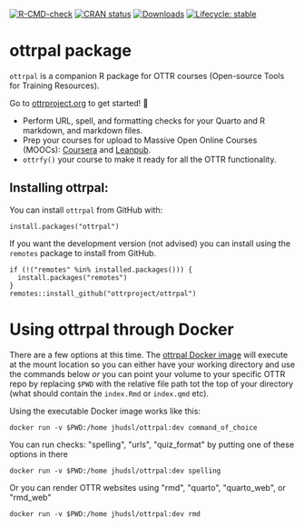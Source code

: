 
<!-- badges: start -->

[![R-CMD-check](https://github.com/ottrproject/ottrpal/workflows/R-CMD-check/badge.svg)](https://github.com/ottrproject/ottrpal/actions) [![CRAN status](https://www.r-pkg.org/badges/version/ottrpal)](https://CRAN.R-project.org/package=ottrpal) [![Downloads](http://cranlogs.r-pkg.org/badges/grand-total/ottrpal)](https://cran.r-project.org/package=ottrpal) [![Lifecycle: stable](https://img.shields.io/badge/lifecycle-stable-brightgreen.svg)](https://lifecycle.r-lib.org/articles/stages.html#stable) <!-- [![GitHub release (latest by --> <!-- date)](https://img.shields.io/github/v/release/ottrproject/ottrpal?style=social)](https://github.com/ottrproject/ottrpal/releases/tag/v1.0.0) --> <!-- [![Codecov test --> <!-- coverage](https://codecov.io/gh/ottrproject/ottrpal/branch/main/graph/badge.svg)](https://codecov.io/gh/ottrproject/ottrpal?branch=main) -->

<!-- badges: end -->

<!-- README.md is generated from README.Rmd. Please edit that file -->

# ottrpal package

`ottrpal` is a companion R package for OTTR courses (Open-source Tools for Training Resources).

Go to [ottrproject.org](https://www.ottrproject.org/) to get started! :tada:

- Perform URL, spell, and formatting checks for your Quarto and R markdown, and markdown files.
- Prep your courses for upload to Massive Open Online Courses (MOOCs): [Coursera](https://www.coursera.org/) and [Leanpub](https://leanpub.com/).
- `ottrfy()` your course to make it ready for all the OTTR functionality. 

## Installing ottrpal:

You can install `ottrpal` from GitHub with:
```
install.packages("ottrpal")
```

If you want the development version (not advised) you can install using the `remotes` package to install from GitHub.
```
if (!("remotes" %in% installed.packages())) {
  install.packages("remotes")
}
remotes::install_github("ottrproject/ottrpal")
```

# Using ottrpal through Docker 

There are a few options at this time. The [ottrpal Docker image](https://github.com/ottrproject/ottr-docker) will execute at the mount location so you can either have your working directory and use the commands below *or* you can point your volume to your specific OTTR repo by replacing `$PWD` with the relative file path tot the top of your directory (what should contain the `index.Rmd` or `index.qmd` etc). 

Using the executable Docker image works like this: 
```
docker run -v $PWD:/home jhudsl/ottrpal:dev command_of_choice
```
You can run checks: "spelling", "urls", "quiz_format" by putting one of these options in there
```
docker run -v $PWD:/home jhudsl/ottrpal:dev spelling
```
Or you can render OTTR websites using "rmd", "quarto", "quarto_web", or "rmd_web"
```
docker run -v $PWD:/home jhudsl/ottrpal:dev rmd
```
